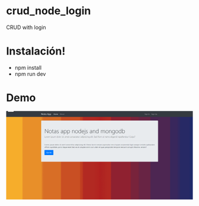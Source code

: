 # crud_node_login
CRUD with login

# Instalación!

  - npm install
  - npm run dev
# Demo
![mongo](mongo.gif)
